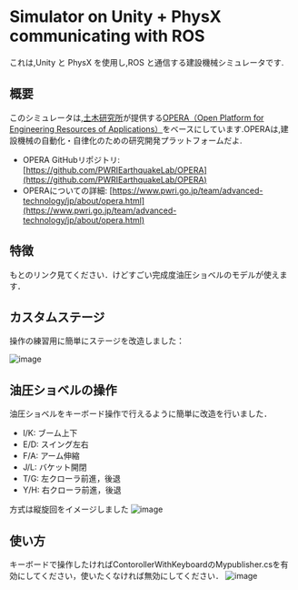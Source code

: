 # Simulator on Unity + PhysX communicating with ROS

これは,Unity と PhysX を使用し,ROS と通信する建設機械シミュレータです.

## 概要

このシミュレータは,[土木研究所](https://www.pwri.go.jp/)が提供する[OPERA（Open Platform for Engineering Resources of Applications）](https://github.com/PWRIEarthquakeLab/OPERA)をベースにしています.OPERAは,建設機械の自動化・自律化のための研究開発プラットフォームだよ.

- OPERA GitHubリポジトリ: [https://github.com/PWRIEarthquakeLab/OPERA](https://github.com/PWRIEarthquakeLab/OPERA)
- OPERAについての詳細: [https://www.pwri.go.jp/team/advanced-technology/jp/about/opera.html](https://www.pwri.go.jp/team/advanced-technology/jp/about/opera.html)

## 特徴

もとのリンク見てください．けどすごい完成度油圧ショベルのモデルが使えます．

## カスタムステージ

操作の練習用に簡単にステージを改造しました：

![image](https://github.com/Yamayou-Omiya/OperaSimulatorrrrr/assets/173669614/8846db1d-8399-4c23-94be-a0dc5ceebce4)

## 油圧ショベルの操作

油圧ショベルをキーボード操作で行えるように簡単に改造を行いました．

- I/K: ブーム上下
- E/D: スイング左右
- F/A: アーム伸縮
- J/L: バケット開閉
- T/G: 左クローラ前進，後退
- Y/H: 右クローラ前進，後退

方式は縦旋回をイメージしました
![image](https://github.com/Yamayou-Omiya/OperaSimulatorrrrr/assets/173669614/82728ad8-3ff0-4d1f-b283-276f3b00587d)

## 使い方
キーボードで操作したければContorollerWithKeyboardのMypublisher.csを有効にしてください，使いたくなければ無効にしてください．
![image](https://github.com/Yamayou-Omiya/OperaSimulatorrrrr/assets/173669614/a162d869-1bbe-4e89-83d6-d5698d272ae8)

